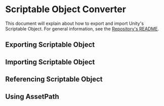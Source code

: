 # Scriptable Object Converter
This document will explain about how to export and import Unity's Scriptable Object. For general information, see the [Repository's README](../README.md).

## Exporting Scriptable Object


## Importing Scriptable Object


## Referencing Scriptable Object


## Using AssetPath

